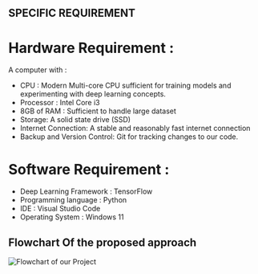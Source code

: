 ## SPECIFIC REQUIREMENT

# Hardware Requirement : 

A computer with : 
- CPU : Modern Multi-core CPU sufficient for training models and experimenting with deep learning concepts.
- Processor : Intel Core i3
- 8GB of RAM : Sufficient to handle large dataset
- Storage: A solid state drive (SSD)
- Internet Connection: A stable and reasonably fast internet connection
- Backup and Version Control: Git for tracking changes to our code.


# Software Requirement : 
- Deep Learning Framework : TensorFlow
- Programming language : Python
- IDE : Visual Studio Code
- Operating System : Windows 11

## Flowchart Of the proposed approach

<img src="https://github.com/NiesHW/SECB3203_P4B/tree/main/Group_Project/Group_13/fc.jpg" alt="Flowchart of our Project">


